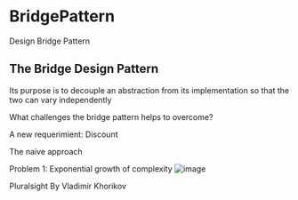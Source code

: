 # BridgePattern
Design Bridge Pattern

The Bridge Design Pattern
-------------------------
Its purpose is to decouple an abstraction from its 
implementation so that the two can vary independently


What challenges the bridge pattern helps to overcome?

A new requerimient: Discount

The naive approach

Problem 1: Exponential growth of complexity
![image](https://user-images.githubusercontent.com/40399697/194780305-841f3421-f95a-4b20-99aa-02e73393c5ae.png)


Pluralsight
By Vladimir Khorikov
